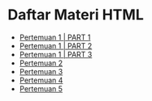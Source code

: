 <!DOCTYPE html>
<html>
<body>
  <h1>Daftar Materi HTML</h1>
  <ul>
    <li><a href="Pertemuan1/index.html">Pertemuan 1 | PART 1</a></li>
    <li><a href="Pertemuan1/index2.html">Pertemuan 1 | PART 2</a></li>
    <li><a href="Pertemuan1/index3.html">Pertemuan 1 | PART 3</a></li>
    <li><a href="Pertemuan2-copy/index.html">Pertemuan 2</a></li>
    <li><a href="Pertemuan3/index.html">Pertemuan 3</a></li>
    <li><a href="Pertemuan4/login.html">Pertemuan 4</a></li>
    <li><a href="Pertemuan5/index.html">Pertemuan 5</a></li>
  </ul>
</body>
</html>
